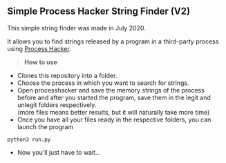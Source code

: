 ## Simple Process Hacker String Finder (V2)

This simple string finder was made in July 2020.

It allows you to find strings released by a program in a third-party process using [Process Hacker](https://processhacker.sourceforge.io).

> **How to use**

*   Clones this repository into a folder.
*   Choose the process in which you want to search for strings.
*   Open processhacker and save the memory strings of the process   
    before and after you started the program, save them in the legit and unlegit folders respectively.  
    (more files means better results, but it will naturally take more time)
*   Once you have all your files ready in the respective folders, you can launch the program

```plaintext
python3 run.py
```

*   Now you’ll just have to wait...
